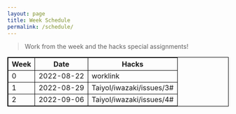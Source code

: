 ```yaml
---
layout: page
title: Week Schedule
permalink: /schedule/
---
```


>Work from the week and the hacks special assignments!


<html>
<style>
table, th, td {
  border:1px solid black;
}
</style>
<body>

<table style="width:100%">
  <tr>
    <th>Week</th>
    <th>Date</th>
    <th>Hacks</th>
  </tr>
  <tr>
    <td>0</td>
    <td>2022-08-22</td>
    <td>worklink</td>
  </tr>
  <tr>
    <td>1</td>
    <td>2022-08-29</td>
    <td>TaiyoI/iwazaki/issues/3#</td>
  </tr>
   <tr>
    <td>2</td>
    <td>2022-09-06</td>
    <td>TaiyoI/iwazaki/issues/4#</td>
  </tr>
</table>
</body>
</html>

